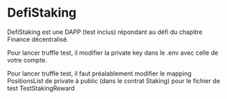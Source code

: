 # DefiStaking

DefiStaking est une DAPP (test inclus) répondant au défi du chapitre Finance décentralisé.

Pour lancer truffle test, il modifier la private key dans le .env avec celle de votre compte. 

Pour lancer truffle test, il faut préalablement modifier le mapping PositionsList de private à public (dans le contrat Staking) pour le fichier de test TestStakingReward
